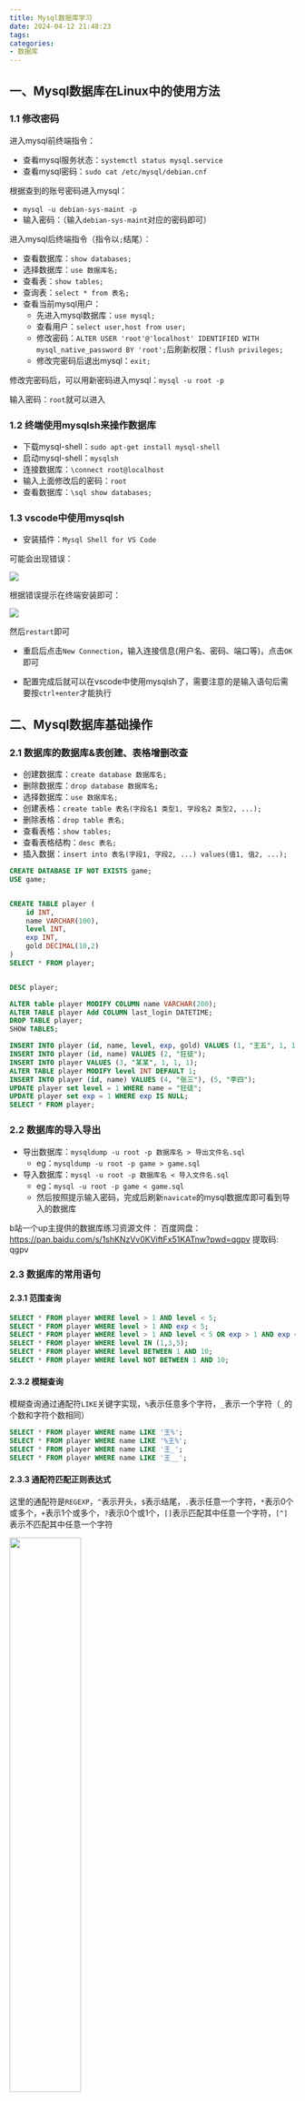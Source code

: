 ```yaml
---
title: Mysql数据库学习
date: 2024-04-12 21:48:23
tags:
categories:
- 数据库
---
```


## 一、Mysql数据库在Linux中的使用方法

### 1.1 修改密码

进入mysql前终端指令：

- 查看mysql服务状态：`systemctl status mysql.service`
- 查看mysql密码：`sudo cat /etc/mysql/debian.cnf`

根据查到的账号密码进入mysql：
- `mysql -u debian-sys-maint -p`
- 输入密码：（输入`debian-sys-maint`对应的密码即可）

进入mysql后终端指令（指令以`;`结尾）：
- 查看数据库：`show databases;`
- 选择数据库：`use 数据库名;`
- 查看表：`show tables;`
- 查询表：`select * from 表名;`
- 查看当前mysql用户：
    - 先进入mysql数据库：`use mysql;`
    - 查看用户：`select user,host from user;`
    - 修改密码：`ALTER USER 'root'@'localhost' IDENTIFIED WITH mysql_native_password BY 'root';`后刷新权限：`flush privileges;`
    - 修改完密码后退出mysql：`exit;`

修改完密码后，可以用新密码进入mysql：`mysql -u root -p`

输入密码：`root`就可以进入

### 1.2 终端使用mysqlsh来操作数据库

- 下载mysql-shell：`sudo apt-get install mysql-shell`
- 启动mysql-shell：`mysqlsh`
- 连接数据库：`\connect root@localhost`
- 输入上面修改后的密码：`root`
- 查看数据库：`\sql show databases;`

### 1.3 vscode中使用mysqlsh

- 安装插件：`Mysql Shell for VS Code`

可能会出现错误：

<img src='err1.png'>

根据错误提示在终端安装即可：

<img src='install.png'>

然后`restart`即可

- 重启后点击`New Connection`，输入连接信息(用户名、密码、端口等)，点击`OK`即可

- 配置完成后就可以在vscode中使用mysqlsh了，需要注意的是输入语句后需要按`ctrl+enter`才能执行

## 二、Mysql数据库基础操作

### 2.1 数据库的数据库&表创建、表格增删改查

- 创建数据库：`create database 数据库名;`
- 删除数据库：`drop database 数据库名;`
- 选择数据库：`use 数据库名;`
- 创建表格：`create table 表名(字段名1 类型1, 字段名2 类型2, ...);`
- 删除表格：`drop table 表名;`
- 查看表格：`show tables;`
- 查看表格结构：`desc 表名;`
- 插入数据：`insert into 表名(字段1, 字段2, ...) values(值1, 值2, ...);`

```sql
CREATE DATABASE IF NOT EXISTS game;
USE game;


CREATE TABLE player (
	id INT,
	name VARCHAR(100),
	level INT,
	exp INT,
	gold DECIMAL(10,2)
)
SELECT * FROM player;


DESC player;

ALTER table player MODIFY COLUMN name VARCHAR(200);
ALTER TABLE player Add COLUMN last_login DATETIME;
DROP TABLE player;
SHOW TABLES;

INSERT INTO player (id, name, level, exp, gold) VALUES (1, "王五", 1, 1, 1);
INSERT INTO player (id, name) VALUES (2, "狂徒");
INSERT INTO player VALUES (3, "某某", 1, 1, 1);
ALTER TABLE player MODIFY level INT DEFAULT 1;
INSERT INTO player (id, name) VALUES (4, "张三"), (5, "李四");
UPDATE player set level = 1 WHERE name = "狂徒";
UPDATE player set exp = 1 WHERE exp IS NULL;
SELECT * FROM player;
```

### 2.2 数据库的导入导出

- 导出数据库：`mysqldump -u root -p 数据库名 > 导出文件名.sql`
    - eg：`mysqldump -u root -p game > game.sql`
- 导入数据库：`mysql -u root -p 数据库名 < 导入文件名.sql`
    - eg：`mysql -u root -p game < game.sql`
    - 然后按照提示输入密码，完成后刷新`navicate`的mysql数据库即可看到导入的数据库

b站一个up主提供的数据库练习资源文件：
百度网盘：
https://pan.baidu.com/s/1shKNzVv0KViftFx51KATnw?pwd=qgpv 提取码: qgpv

### 2.3 数据库的常用语句

#### 2.3.1 范围查询

```sql
SELECT * FROM player WHERE level > 1 AND level < 5;
SELECT * FROM player WHERE level > 1 AND exp < 5;
SELECT * FROM player WHERE level > 1 AND level < 5 OR exp > 1 AND exp < 5;
SELECT * FROM player WHERE level IN (1,3,5);
SELECT * FROM player WHERE level BETWEEN 1 AND 10;
SELECT * FROM player WHERE level NOT BETWEEN 1 AND 10;
```

#### 2.3.2 模糊查询

模糊查询通过通配符`LIKE`关键字实现，`%`表示任意多个字符，`_`表示一个字符（`_`的个数和字符个数相同）

```sql
SELECT * FROM player WHERE name LIKE '王%';
SELECT * FROM player WHERE name LIKE '%王%';
SELECT * FROM player WHERE name LIKE '王_';
SELECT * FROM player WHERE name LIKE '王__';
```

#### 2.3.3 通配符匹配正则表达式

这里的通配符是`REGEXP`，`^`表示开头，`$`表示结尾，`.`表示任意一个字符，`*`表示0个或多个，`+`表示1个或多个，`?`表示0个或1个，`[]`表示匹配其中任意一个字符，`[^]`表示不匹配其中任意一个字符

<img src="matchTips.png" width="50%" height="50%">

```sql
SELECT * FROM player WHERE name REGEXP '^王.$';
SELECT * FROM player WHERE name REGEXP '王';
SELECT * FROM player WHERE name REGEXP '[王张]';
SELECT * FROM player WHERE name REGEXP '王|张';
```

练习题：


#### 2.3.4 排序查询

使用`ORDER BY`关键字，默认或者`ASC`表示升序，`DESC`表示降序

```sql
SELECT * FROM player ORDER BY level;
SELECT * FROM player ORDER BY level DESC;
```

练习题：
- 按照等级降序排列后，再根据经验升序排序：
    - `SELECT * FROM player ORDER BY level DESC, exp;`
- 按照第五列降序排列：
    - `SELECT * FROM player ORDER BY 5 DESC;`

#### 2.3.5 聚合函数

聚合函数是对一组**数据进行计算**的函数，常用的聚合函数有`COUNT`、`SUM`、`AVG`、`MAX`、`MIN`

<img src="aggregate.png" width="50%" height="50%">

```sql
SELECT COUNT(*) FROM player;
SELECT AVG(level) FROM player;
```

**count (*)、count(1)、count(字段名)的区别**：

在索引下count都不用回表

- `count(*)`：
  - count的值：相当于`count(0)`，会统计所有行数，包括`null`值
  - 性能：性能跟`count(1)`一样，都会优先len最短的二级索引，Ali要求尽量用`count(*)`
- `count(1)`：
  - count的值：会统计所有行数，包括`null`值
  - 性能：性能跟`count(*)`一样，都会优先len最短的二级索引，Ali要求尽量用`count(*)`
- `count(字段名)`：count的是该字段下非NULL的行数
  - `count (主键)`：由于主键都是非NULL的，所以`count(主键)`不用额外判断，性能比`count(其他字段)`好
  - `count(字段名)`：需要进行非NULL判断，性能最差


性能比较：**count(*) = count(1) > count(主键) > count(字段名)**

#### 2.3.6 分组查询

使用`GROUP BY`关键字对查询结果进行分组，`HAVING`关键字对分组后的结果进行过滤

```sql
SELECT sex, COUNT(*) FROM player GROUP BY sex;
SELECT level, COUNT(*) FROM player GROUP BY level;
SELECT level, COUNT(level) FROM player GROUP BY level HAVING COUNT(level)>4;
SELECT level, COUNT(level) FROM player GROUP BY level HAVING COUNT(level) > 4 ORDER BY level;
```

#### 2.3.7 去重查询

使用`DISTINCT`关键字对查询结果进行去重

```sql
SELECT DISTINCT sex FROM player;
```

#### 2.3.8 并集

使用`UNION`关键字对两个查询结果进行合并（UNION会默认去重，如果不想去重可以使用`UNION ALL`）

```sql
SELECT * FROM player WHERE exp BETWEEN 1 AND 3
UNION
SELECT * FROM player WHERE level BETWEEN 1 AND 3;

SELECT * FROM player WHERE exp BETWEEN 1 AND 3
UNION ALL
SELECT * FROM player WHERE level BETWEEN 1 AND 3;
```

#### 2.3.9 交集

使用`INTERSECT`关键字对两个查询结果进行交集运算

```sql
SELECT * FROM player WHERE exp BETWEEN 1 AND 3
INTERSECT
SELECT * FROM player WHERE level BETWEEN 1 AND 3;
```

#### 2.3.10 差集

使用`EXCEPT`关键字对两个查询结果进行差集运算

```sql
SELECT * FROM player WHERE exp BETWEEN 1 AND 3
EXCEPT
SELECT * FROM player WHERE level BETWEEN 1 AND 3;
```

### 2.4 子查询

子查询是指在**查询语句中嵌套查询语句**，子查询可以嵌套多层，子查询的结果可以是单行单列，也可以是多行多列

比如，我们需要查找表格中等级大于平均等级的玩家，那么我们可以根据下面的步骤进行：
- 先计算平均等级
    - `SELECT AVG(level) FROM player;`
- 然后再查询大于平均等级的玩家
    - `SELECT * FROM player WHERE level > (SELECT AVG(level) FROM player);`

接着，我们还想单独取出表格中`level`一列，并列出`每个玩家的等级-平均等级`的值作为单独一列，并给这一列取个别名为`diff`：

```sql
SELECT level, 
level-ROUND((SELECT AVG(level) FROM player)) AS diff
FROM player;
```

可以根据查询结果，将查询结果作为新表格（创建一个新表格或插入其它表格中）：

- 创建新表格：
    - `CREATE TABLE new_player (SELECT * FROM player WHERE level < 5);`
- 插入其它表格：
    - `INSERT INTO new_player (SELECT * FROM player WHERE level BETWEEN 7 AND 10); `

用`exists`关键字来判断**子查询结果**是否存在：

```sql
SELECT EXISTS (SELECT * FROM player WHERE level > 100);
SELECT EXISTS (SELECT * FROM player WHERE level > 20);
```

### 2.5 表关联

表关联是指**将多个表格的数据进行关联**，主要的关键词是`JOIN`，常用的关联方式有`INNER JOIN`、`LEFT JOIN`、`RIGHT JOIN`、`FULL JOIN`

#### 2.5.1 内连接

**内连接**（`INNER JOIN`）：只返回两个表格中满足条件的数据（只会显示匹配的数据）

```sql
SELECT * FROM player
INNER JOIN equip
ON player.id = equip.player_id;
```

<img src="innerJoin.png">

内连接方式可以用`WHERE`关键字来等同实现：

```sql
SELECT * FROM player p, equip e
WHERE p.id = e.player_id;
```

<img src="innerJoin2.png">

#### 2.5.2 左连接

**左连接**（`LEFT JOIN`）：返回**左表格**中**所有数据**+右表格中满足条件的数据（会返回左表所有的数据，右表中无匹配的数据则显示`NULL`）

```sql
SELECT * FROM player
LEFT JOIN equip
ON player.id = equip.player_id;
```

<img src="leftJoin.png">

#### 2.5.3 右连接

**右连接**（`RIGHT JOIN`）：返回**右表格**中**所有数据**，左表格中满足条件的数据（会返回右表所有的数据，左表中无匹配的数据则显示`NULL`）

```sql
SELECT * FROM player
RIGHT JOIN equip
ON player.id = equip.player_id;
```

<img src="rightJoin.png">

### 2.6 索引

索引是对数据库表格中**某列或多列的值进行排序**的一种结构，索引可以大大提高查询效率，如果没有索引，数据库会进行**全表扫描**，效率会很低（创建索引可以提高效率）

常用的索引有`UNIQUE`（唯一索引）、`FULLTEXT`（全文索引）、`SPATIAL`（空间索引）

创建索引的通用语法：

```sql
CREATE [UNIQUE|FULLTEXT|SPATIAL] INDEX 索引名 ON 表名(列名);
```

一般会对**主键字段**或者**常用于查询的字段**创建索引

- 查看表格当前含有的索引：`SHOW INDEX FROM 表名;`
    - `SHOW INDEX FROM npc;`
    - 可以看到主键`id`已经有了一个索引
- 创建索引：`CREATE INDEX 索引名 ON 表名(字段名);`
    - `CREATE INDEX name_index ON npc(name);`
    - 此时再查看索引，可以多了一个`name`字段的索引

比较有查询和无查询的效率：

将`npc`表格copy一份到`npc_slow`表格中：
- `CREATE TABLE npc_slow (SELECT * FROM npc);`
- 查询`npc_slow`表格中是没有任何索引的

此时对`npc`表格和`npc_slow`表格中的`id`字段进行查询观察区别

删除索引：`DROP INDEX 索引名 ON 表名;`

### 2.7 视图

视图是**虚拟的表格**，是一个**查询结果**的存储，包含了**行和列**。（视图不包含数据，只包含查询语句）。由于视图只包含查询语句，因此视图是**动态的**，会随着数据的改变而改变查询结果，每次查询视图时都会执行查询语句。

创建视图的通用语法：

```sql
CREATE VIEW 视图名 AS 查询语句;
```

比如我们想存一个`level`为top10的玩家视图：

```sql
CREATE VIEW top10
AS
SELECT * FROM player ORDER BY level DESC LIMIT 10;
```

然后就可以使用正常的查询语句来查询视图：

```sql
SELECT * FROM top10;
```

修改视图：`ALTER VIEW 视图名 AS 查询语句;`

```sql
ALTER VIEW top10
AS
SELECT * FROM player ORDER BY level LIMIT 10;
```

查看已有的视图：`SHOW TABLES;`

删除视图：`DROP VIEW 视图名;`

## 三、MySQL原理

### 3.1 事务

#### 3.1.1 事务的基础概念

事务是指**一组SQL语句**组成的**操作序列**，这组操作要么全部成功，要么全部失败，事务是数据库管理系统执行的**最小工作单位**。
- 如在银行操作中，A转账给B，要经过两个步骤：1. A账户减少金额；2. B账户增加金额。这两个步骤要么同时成功(commit)，要么同时失败(rollback全部回滚)。

事务的四个特性是ACID：**原子性**、**一致性**、**隔离性**、**持久性**

**1）原子性（atomicity）-基础**：事务是一个不可分割的工作单位（整体性），要么全部成功，要么全部失败，用**commit**来结束一个事务，由**事务回滚undo日志**来实现

**2）一致性（consistency）-约束条件**：事务执行前后，数据会从一个**语义合法状态**转换到另一个**语义合法状态**，即事务执行前后数据的**完整性约束**没有被破坏（满足现实中的约束）
  - 如：A有200元（合法），转帐300元出去变成-100元（不合法），这就是不一致的状态，所以必须定义约束就是余额大于等于0
  - 如：表中把name设置成唯一约束，但是由于事务提交或者回滚导致了重复的name，破坏了约束
  - 如：A转账100w给B，A扣除100w成功后，服务器宕机了，B没有收到100w，也破坏了完整性约束

**3）隔离性（isolation）-手段**：多个事务之间是相互隔离的，一个事务的执行不会影响其它事务，能够处理并发情况

隔离性四个级别：**读未提交**、**读已提交**、**可重复读（InnoDB默认的）**、**串行化**
- **脏读**：一个事务读取到另一个事务未提交的数据
  - 解决：通过**读已提交**级别来解决，保证一个事务内读到的数据起码是已经提交的数据
    <img src="dirty_read.png" width="50%">

- **不可重复读**：一个事务多次读取同一数据，得到两次读取的数据不一致（其他事务更改了该数据）

  <img src="non-repeating0.png" width="50%">  

  - 解决：通过**可重复读**级别来解决，保证一个事务内多次读的数据都是初始读的数据的**快照**
    <img src="non-repeating.png" width="50%">
- **幻读**：幻读是一个事务内多次查询某个符合查询条件的**记录数量**时会出现前后不一样的情况
  - 解决：通过**串行化**级别来解决，保证事务执行时不会有其他事务的干扰，但是并行能力会降低
    <img src="phantom-reads.png" width="50%">
- **串行化**：最高级别，事务串行执行，通过**锁**来实现
  - 如：当事务A对某一行数据进行操作且未提交时，事务B想查询该行数据时会**被阻塞**，直到事务A提交或回滚

**4）持久性**：事务一旦提交，对数据库的改变是永久性的，通过**日志（redo重做日志-系统崩溃后重做提交的事务，undo回滚日志）**来实现

四个特性的总结：

| 特性 |    特性得以保证的技术     |
| :---: |:----------------:|
| 原子性 |      undo回滚日志      |
| 一致性 |     原子+隔离+持久     |
| 隔离性 | MVCC多版本并发控制、加锁机制 |
| 持久性 |     redo重做日志     |

四个事务隔离级别的总结：

| 隔离级别 | 无脏读 | 无不可重复读 | 无幻读 |
|:-----|:---:|:------:|:---:|
| 读未提交 |     |        |     |
| 读已提交 |  √  |        |     |
| 可重复读 |  √  |    √   |     |
| 串行化  |  √  |    √   |  √  |


**可重复读真的完全可重复读吗？**

由于存在**快照读**和**当前读**，如果前后全部是**快照读**是可以保证**可重复读**的

但是如果有**当前读**的话，也就是事务中出现了**update、for update的写操作**，那么就会出现**不可重复读**的情况

<img src="repeatable-read.png" width="50%">

#### 3.1.2 事务的隔离级别

上面提到，事务在并发时有**脏读**、**不可重复读**、**幻读**的问题：

| 并发问题 |          说明          |                                 解决方法                                  |
| :---: |:--------------------:|:---------------------------------------------------------------------:|
| 脏读 |   读到其他事务**未提交的数据**   |                         读已提交：每条语句前创建一个**快照**                          |
| 不可重复读 | 一个事务内前后读的**数据**内容不一样 |                  可重复读：每个事务读到的数据都是初始读的数据的**快照**（MVCC）                  |
| 幻读 | 一个事务内前后读的**记录数量**不一样 | 串行化：事务串行执行，通过**select for update的next-key lock（行级锁+间隙锁）**来实现（读写冲突时锁住） |

**Read View在MVCC中的工作原理**

Read View快照中有四个字段：
- `creator_trx_id`：创建该快照的事务ID
- `m_ids`：创建快照时，所有**活跃且未提交的事务**ID
- `min_trx_id`：创建快照时，**活跃且未提交事务中的最小`m_ids`**，`trx_id<=min_trx_id`的事务都是当前快照可见的
- `max_trx_id`：创建快照时，当前数据库应该**给下一个事**务的ID

当对某种表进行操作时，会有两个隐藏列，字段为`trx_id`和`roll_pointer`
- `trx_id`是执行当前事务的事务ID
- `roll_pointer`是当前事务的回滚指针，指向一个**undo日志中的旧版本**

<img src="two-hidden-columns.png" width="50%">

结合上面快照的几个字段，可以将事务id区分为如下图所示：

<img src="trx-id.png" width="50%">

这种就是通过`trx_id`构成**版本链**控制并发事务对同一个记录的行为，这种叫做**多版本并发控制（MVCC）**


#### 3.1.3 事务的sql举例

- 开始事务：`START TRANSACTION;` 或 `BEGIN;`
- 提交事务：`COMMIT;`

```
USE sqlTest;

CREATE TABLE user(
name VARCHAR(15) PRIMARY KEY,
age INT
);

BEGIN;

SELECT COUNT(*) FROM user;

INSERT INTO user VALUES('akira', 19);
INSERT INTO user VALUES('yangnan', 18);

SELECT * FROM user WHERE name='akira';# 同一事务内可以查询到更改

SELECT COUNT(*)FROM user;

COMMIT;
```


### 3.2 锁

**全表扫描**时会对表中**每一条数据加锁**

#### 3.2.1 锁的基础概念

并发情况下的加锁方案：
- 方案一：**读用MVCC，写用加锁**，读的可能是旧版本，但是性能更高
- 方案二：**读写都用加锁**，读写都是最新版本

##### 1）全局锁`READ LOCK`

整个数据库处于**只读**状态，适用于做**全库备份**

- 失效的操作：`INSERT`、`UPDATE`、`DELETE`、`ALTER`、`DROP`等(数据增删改、表结构变更)
- 加锁：`FLUSH TABLES WITH READ LOCK;`
- 解锁：`UNLOCK TABLES;`

##### 2）表级锁

读写锁：

- **表级读锁-读共享锁-S锁**：`LOCK TABLES table_name READ;`
  - 加读锁的作用是**防止其他事务对表进行写操作**，但是不阻止其他事务对表进行读操作
- **表级写锁-写独占锁-X锁**：`LOCK TABLES table_name WRITE;`
  - 加写锁的作用是防止其他事务对表进行**读写操作**

意向锁：意向锁与**行级锁**不冲突，表示有意向对表中的某些行加锁。正因为如此，意向锁并**不会影响到多个事务对不同数据行加排他锁时的并发性**

作用：意向锁的目的是为了快速判断表里是否有记录被加锁，从而避免了直接对表加锁，提高了并发性
- **意向共享锁-IS**：`select ... lock in share mode;`
  - 用于**表级锁**，表示**准备对表进行读操作**，但是不会立即加锁，只是表示**准备加锁**，如果有**写锁**则会等待
- **意向独占锁-IX**：`select ... for update;`
  - 用于**表级锁**，表示**准备对表进行写操作**，但是不会立即加锁，只是表示**准备加锁**

##### 3）行级锁

普通的`select`语句属于快照读，不会加锁，因此需要在查询语句中手动进行加锁

行级锁的实现语句也是`select ... for update;`，表示**对查询到的行加锁**，加完锁后其他事务就无法对加锁的行进行**更新/删除/插入**操作了

行级锁一般有三种，行级锁的加锁对象一般是**索引**：

- `Record Lock`：记录锁，锁住某一行（一条）数据
  - `select * from user where id=1 for update;`，其中id为主键
- `Gap Lock`：间隙锁，锁住某一行数据之间的间隙，区间是**前开后开**
  - 假设有一个范围为(3,5)的间隙锁区间，其他事务无法插入id=4的记录，可以有效**防止幻读**
- `Next-Key Lock`：行锁+间隙锁，锁住某一行数据和其之间的间隙，区间是**前开后闭**，在一些情况下会退化成**记录锁/间隙锁**
  - 假设有一个范围为(3,5]的间隙锁区间，其他事务无法插入id=4的记录，也无法修改id=5的记录
  - 假设`select * from user where id >= 15`则会锁住(15,+∞]的区间

#### 3.2.2 死锁的出现与解决

出现死锁的四个条件：**互斥、占有并等待、不可抢占、循环等待**

死锁的出现：事务1和事务2都在等对方释放锁

死锁的排查：`SHOW ENGINE INNODB STATUS;`，查看死锁日志

死锁的解决：
- **超时机制**：设置一个超时时间，如果超过这个时间还没有解锁，则自动解锁
- **死锁检测**：检测到死锁后，自动回滚一方的事务
- **尽量不要逆序加锁**

下面举一个逆序加锁的例子：

<img src="deadlock.png" width="80%">

### 3.3 约束

#### 1）主键约束：`PRIMARY KEY`
- 可以有一列或者多列组合但是必须是唯一组合，主键是表格中的**唯一标识**
- 一个表格只能有**一个主键**
- 主键**不能为`NULL`**

单一主键可以在创建该列时添加，也可以在`CREATE TABLE`的末尾添加：

```sql
CREATE TABLE users(
   user_id INT AUTO_INCREMENT PRIMARY KEY,
   username VARCHAR(40),
   password VARCHAR(255),
   email VARCHAR(255)
); 

CREATE TABLE users(
   user_id INT AUTO_INCREMENT,
   username VARCHAR(40),
   password VARCHAR(255),
   email VARCHAR(255),
   PRIMARY KEY(user_id)
); 
```

而多列主键只能在`CREATE TABLE`的末尾添加：

```sql
CREATE TABLE user_roles(
   user_id INT NOT NULL,
   role_id INT NOT NULL,
   PRIMARY KEY(user_id,role_id),
   FOREIGN KEY(user_id) REFERENCES users(user_id),
   FOREIGN KEY(role_id) REFERENCES roles(role_id)
); 
```

#### 2）外键约束：`FOREIGN KEY`

MySQL的外键约束用来在两个表数据之间建立链接，其中一张表的一个字段被另一张表中对应的字段约束。也就是说，设置外键约束至少要有两种表，被约束的表叫做从表（子表），另一张叫做主表（父表），属于主从关系。

关于保证表的完整性可以用以下例子说明：

假如有两种表，一张用户账户表（用于存储用户账户），一张是账户信息表（用于存储账户中的信息）。

1）我不小心将用户账户表中的某个用户删除了，那么账户信息表中与这个用户有关的数据就变成无源数据了，找不到其属于哪个用户账户，导致用户信息不完整。

2）我在账户信息表中随便添加了一条数据，而其在用户账户表中没有对应的用户，这样用户信息也是不完整的。

为了解决这个问题，我们可以在账户信息表中添加一个外键约束，这个外键约束指向用户账户表中的用户ID，这样就可以保证账户信息表中的数据是完整的。

```sql
CREATE TABLE users(
   user_id INT AUTO_INCREMENT PRIMARY KEY,
   username VARCHAR(40),
   password VARCHAR(255),
   email VARCHAR(255)
);

CREATE TABLE user_roles(
   user_id INT NOT NULL,
   role_id INT NOT NULL,
   PRIMARY KEY(user_id,role_id),
   FOREIGN KEY(user_id) REFERENCES users(user_id),
   FOREIGN KEY(role_id) REFERENCES roles(role_id)
); 
```

#### 3）唯一约束：`UNIQUE`

唯一约束保证了列中的所有数据是唯一的，但是可以有`NULL`值

唯一性约束同样可以对单列或者多列进行约束：

```sql
CREATE TABLE table_1(
   ...
   column_name_1 data_type,
   ...
   UNIQUE(column_name_1)
); 

CREATE TABLE table_1(
   ...
   column_name_1 data_type,
   column_name_2 data_type,
   ...
   UNIQUE(column_name_1,column_name_2)
); 
```

### 3.4 三大范式

**1）第一范式**：每一列都是不可再分的最小单元，即每一列都是原子的，不可再分

比如，我们在课程表中有一个`tags`字段，但是tags是多个标签组成的，不符合第一范式

解决：我们可以将`tags`字段拆分成多个字段，比如`tag1`、`tag2`、`tag3`等存在一个`tags`表中

这里就涉及表之间的**链接表**来实现，链接表通常是一个**多对多**的关系，包含两个表的`id`字段，比如`course_id`和`tag_id`

**2）第二范式**：表中的每一列都与主键相关，即表中的每一列都是完全依赖于主键的，而不是依赖于主键的一部分

第二范式要求如果某一列数据表示的内容不属于这个表的实体，那么这个列就应该独立出来，成为一个新的表，然后通过关联来连接这两个表

以下面的例子为例，如果name不单独作为一张表记录，那么当用户名更改时，所有name的记录都需要更改；且重复存储char会浪费空间

<img src="2NF.png" width="80%">

**3）第三范式**：表中的每一列都与主键直接相关，而不是间接相关

如一个表中有`invoice_total`、`payment_total`、`balance`三个字段

其中`balance`字段是通过`invoice_total`和`payment_total`计算得到的

那么`balance`字段就不符合第三范式，如果修改了`invoice_total`或者`payment_total`，那么`balance`字段忘记修改就会出现问题

解决：删掉`balance`字段

<img src="3NF.png" width="80%">

<img src="3NF_2.png" width="80%">

### 3.5 索引：O(logn)

```sql
ADD INDEX index_name (`age`);# 单一索引
ADD INDEX index_name (`age`, `name`);# 联合索引
```

**为什么要建立索引？**

如果没建立索引，那么查询数据时聚簇索引只有主键，因此其他字段的查询是**全表扫描**，时间复杂度是`O(n)`

而建立索引后，可以通过索引进行**二分查找**，时间复杂度是`O(logn)`

#### 3.5.1 B+树索引

**1）比较使用其他数据结构**

- 二叉查找树：解决了**插入和查找**问题，但是当所有插入的值都是最大值时会退化成**链表**，查询效率又退化成`O(n)`而非`O(logn)`;树的高度高，磁盘I/O次数多
- 平衡二叉树（如红黑树）：控制**左子树和右子树的高度差不能超过1**，解决链表退化问题，但是依然是二叉树（二叉树每个节点只能有左右两个子节点），高度依然很高
- B树：**每个子节点可以有M个节点**，降低了树的高度，但是每个节点**都会存所有数据**（不仅存索引值），浪费空间（B树查询时间比B+树短一些）
- B+树：**非叶子节点只存索引**，**叶子节点存所有数据，以有序链表的形式构成（InnoDB用双向链表）**，**叶子节点之间有指针相连**，降低了树的高度，减少了磁盘I/O次数；且相比B树，B+树有很多冗余节点，**插入、删除和范围查询（因为有有序的叶子节点链表）**更简单

**2）B+树的特点**

MySQL的数据（索引+记录）的存储是持久化在磁盘的，所以如果单纯靠磁盘读取查询的话速度很慢，通常需要将磁盘中的数据先读取到内存中，所以要求数据结构的树高度尽量低，这样可以减少磁盘I/O次数

索引通过**B+树**作为数据结构存储数据，能够快速定位到数据，**提高查询效率**。索引的原理是在**插入和更新**时会先对数据进行排序，因此会影响插入和更新的效率

B+树的特点：B+树比红黑树的排序效率高，他是**基于磁盘（磁盘页16K）的平衡树**，具有**通过增加宽度减少高度**的特点，减少磁盘I/O次数。且排序后的数据全部放在**叶子节点**上，非叶子节点只存储索引。

<img src="B+tree.png" width="80%">

**3）优化B+树的插入速度**

如果插入是**顺序插入**的话，B+树的插入速度会很高，因为顺序插入不会导致树的平衡性被破坏，只需要在叶子节点上插入即可（如果非顺序需要经历**分裂**、**旋转**等操作）

所以一般会用**自增id**等有顺序的值作为主键。

#### 3.5.2 索引的类型

##### 1）聚簇索引：只有一个

聚簇索引是一种**数据存储方式，是针对主键搭建的B+树**，中间节点存**主键值和页码**，叶子节点存**主键值+所有完整数据本身**，在InnoDB中不需要显示用`INDEX`创建索引，天然在创建含主键的表时就会生成，要求尽量用**自增id**作为主键

由于聚餐索引也是数据物理存储的方式，因此**一个表只有一个聚簇索引（这里也对应了一个表只能有一个主键）**，如果没有主键也没有唯一索引，Innodb会自动隐式定义一个

<img src="clustered-index.png" width="80%">

##### 2）二级索引（非聚簇索引）：可以有多个

二级索引的叶子节点存数据时只存储**索引值和主键值，而不是表中的所有数据，并按照索引值作为排序**，因此在查询时需要先通过二级索引找到主键值，再通过主键值找到数据（也就是**回表**），所以二级索引的查询效率比聚簇索引低

聚簇索引与二级索引的比较：聚簇索引查询速度更快（不用回表），但是插入、更新、删除速度慢（因为任何字段的更改都会影响到聚簇索引）

<img src="secondary-index.png" width="80%">

##### 3）联合索引：多个字段组合，可以有多个

联合索引根据从左到右的顺序建立，左边字段的排序优先于右边字段，联合索引的叶子节点存储的是**联合索引字段的值+主键值**，依然需要回表

<img src="union-index.png" width="80%">

**索引覆盖：**

如果**查询的字段在全部在联合索引叶子结点**中，那么可以直接通过索引找到数据，不需要回表，这种情况叫做**索引覆盖**

```sql
# 假设表中有字段：name、age、sex，联合索引为(age,sex)

# 1. 回表索引：选择的列联合索引不能完全包含，需要回表
SELECT * FROM player WHERE age = 12;
SELECT name FROM player WHERE age = 12;

# 2. 索引覆盖：选择的列联合索引完全包含，不需要回表
SELECT age FROM player WHERE age = 12;
SELECT age FROM player WHERE age = 12 AND sex = '男';
```

**最左匹配原则：**

如果查询条件中包含了**联合索引的前缀**，那么可以使用联合索引，否则无法使用

联合索引启用的时机：比如有字段`(name,age,sex)`组成的联合索引，最左的原则就是`name->age->sex`，当查询条件中包含`name`和`age`时（允许`name`和`age`的顺序可以颠倒），可以使用联合索引，但是如果只包含`age`和`sex`时，因为缺少最左的`name`字段，无法使用联合索引

<img src="left-match.png" width="80%">

##### 4）三种索引总结

| 索引类型 | 叶子节点存数据 | 查询效率 | 插删改效率 | 回表 |
| :---: |:---:|:----:|:-----:|:-:|
| 聚簇索引 | 主键值+所有数据 |  高   |  较低   | 无 |
| 二级索引 | 索引值+主键值 |  较低  |  高   | 覆盖查询无，否则有 |
| 联合索引 | 索引值+主键值 |  较低  |  高   | 覆盖查询无，否则有 |

#### 3.5.3 索引失效

当索引失效时会采用全表扫描，效率会降低

**1）模糊查询**

当使用模糊查询模糊查找后面的字符，如`like %xx`或者`like %xx%`而不是从开头第一个字符开始查询时，索引会失效

**2）表达式计算**

当查询条件中有表达式计算时，如`where age+1=12`，索引会失效

**3）数据类型隐式转换**

如`phoneNum`在表中用`varchar`存储，但是查询时用`int`类型，会导致索引失效

**4）联合索引非最左匹配**

#### 3.5.4 索引设计原则：用还是不用？

**1）什么情况下适合加索引**

- **主键**：主键是表的唯一标识，必须加索引
- **唯一性约束（区分度高的列）**：如学号具有唯一性，必须加索引来加快查询
- **频繁用于WHERE查询（特别是update、delete的WHERE查询）**：如果某个字段经常用于查询，可以加索引
- **经常用DISTINCT（去重）、GROUP BY**：相同的组成一组（相同的自然就排序会排一起）
- **经常用ORDER BY**：索引天生适合order排序
- **经常用于多表JOIN连接查询**：如外键`ON a.id=b.id`，可以对`id`加索引，这里跟`WHERE`的原因类似
- **字符串前缀创建索引**：如使用模糊查询`like 'xx%'`时，可以截取前面一段`xx`作为索引，加快查询
  - `ALTER table shop ADD INDEX address_index (address(10));`
  - 区分度原则：`select count(distinct a)/count(*) from shop;`计算区分度，一般超过30%就算比较高效的索引

**2）什么情况下不适合加索引**

- **在WHERE中使用不到的不用创造索引**
- **数据量小的表不需要加索引**：少于1000行的表不需要加索引（回表、索引占用磁盘等问题都会影响性能）
- **有大量数据重复的列，区分度不高的列不适合加索引**：如性别、是否等等
- **频繁更新的字段不适合加索引**：因为每次更新都会更新索引，影响性能(如用户余额不适合加索引)
- **经常更新的表不适合加索引**：因为每次更新都会更新索引，影响更新速度
- **不建议用无序的值作为索引**：因为B+树更适合升序排列，插入无序的值会破坏平衡，需要经常进行**分裂**、**旋转**等操作

#### 3.5.5 两千万数据需要多高的树

记：MySQL中，**1页=16KB；主键为bigint类型一般占8Bytes；页号一般为4Bytes**

**1）计算索引层两层存多少个索引**

- 第一层：
  - 每个索引包括：**索引值+页号**，即8+4=12Bytes
  - 一页可以存储：16KB/12Bytes=1333个索引
- 第二层：
  - 第一层中每个索引可以对应第二层的一页数据，即1333个索引对应1333个页
  - 1333个页可以存储：1333*1333=1776889个索引

**2）计算叶子节点层可以存储多少个实际数据**

叶子节点中，每个节点存储的数据为**一行数据**，假设一行数据为**1KB**，则一页可以存储**16KB/1KB=16行数据**

在第二层中的1776889个索引对应1776889个页，而每个索引对应一页叶子结点，也就是每个索引对应16行数据

所以总共可以存储**1776889*16=28430224行数据**

**3）总结**

因此两千万级别的数据需要树的高度为**3层**

#### 3.5.6 索引优化

**1）索引覆盖**

尽量通过**联合索引**覆盖所有要查询的字段，减少回表

**2）主键自增**

主键索引采用自增字段可以减少**页分裂，提高插入效率**

**3）删除不常用的索引**

通过`show index from table_name;`查看索引，删除不常用的索引

**4）减少索引失效**

在MySQL中，如果遇到字符串跟数字比较，**会把字符串自动转换成数字**再比较

- 情况一：索引的字段是字符串，查询条件误写成数字
  - 分析：由于触发**字符串自动转换成数字**，在该案例上**索引的值正好是字符串**，所以相当于该字段进行函数操作了，导致**索引失效**
- 情况二：索引的字段是数字，查询条件误写成字符串
  - 分析：由于触发**字符串自动转换成数字**，也就是将查询条件转换成数字，不影响索引字段，因此**索引有效**

### 3.6 日志

MySQL的操作是先写**日志**，再写**磁盘**，这样可以保证数据的**持久性**，即使数据库崩溃，也可以通过日志来恢复数据

- `undo log`记录的是**此次事务执行前**的数据状态
- `redo log`记录的是**此次事务执行后**的数据状态，用于重启后的回滚

#### 3.6.1 慢查询日志：用于优化

可以用于SQL语句优化的

**定位慢查询语句**

用于找到执行较慢的sql语句，在调优时手动打开慢查询日志（平时默认关闭，可以减少存慢查询日志的操作）

查看是否开启慢查询日志：`show variables like '%long_query_time%';`

开启慢查询日志：`set global long_query_time=1;`

查看慢查询日志的路径：`show variables like '%Slow_queries%';`

慢查询分析工具：`mysqldumpslow -a -s t -t 10 /var/log/mysql/mysql-slow.log`定位具体的查询语句，然后用`explain`和`show profile`查看执行计划并优化

**1）SQL语句优化**

- **减少磁盘I/O**：
  - 尽量**使用索引**，减少全表扫描
  - 通过二级索引查询时尽量使用**索引覆盖，也就是只查询索引包含的字段**，也可以给经常查询的字段添加**联合索引**增加字段，减少回表
- **减少内存消耗**：
  - **减少排序、分组等操作**，尽量**使用索引排序**
  - **减少事务持有锁的时间**（如先执行不加锁的查询语句，再执行加锁的更新语句）
- **分批处理、增加redis热词缓存、主从复制从库负责读（分担主库压力）**

**2）多表关联查询的优化：小表驱动大表**

左连接：

- 在`SELECT * FROM a LEFT JOIN b ON a.id=b.id`中的**被驱动表**`b`上的字段`id`加索引，可以加快查询速度
  - `CREATE INDEX idx_b_id ON b(id);`
- 设计多表连接时**ON**连接的两个**字段类型需要设计成相同**，否则会导致**索引失效**

内连接：只会返回两个表中**交集**的数据，随便哪个字段做索引都可以，有索引的表会自动成为**被驱动表**

**3）子查询优化：避免子查询**

子查询会建立**临时表**，而临时表**无法建立索引**，且**创建和销毁**临时表会消耗资源(CPU、IO)，所以尽量**避免子查询**

- 用**JOIN**代替子查询

```sql
# 任务：查询所有班长
# 子查询
SELECT * FORM student stu1
WHERE stu1.stuID IN (
    SELECT monitorID FROM class
    WHERE monitorID IS NOT NULL
);

# JOIN
SELECT stu.* FROM student stu LEFT JOIN class c
ON stu.stuID = c.monitorID
WHERE c.monitorID IS NOT NULL;
```

**4）排序优化：加索引(分组也类似)**

- 在**ORDER BY**的字段上加**索引**，索引本身就是有序的
- 尽量增加**limit**限制，减少排序的数据量
- `ORDER BY`的顺序满足**联合索引的最左匹配原则**，否则联合索引会失效

GROUP BY的优化：where效率高于having，所以尽量在where中过滤数据不用分组语句

**5）分页优化**

在执行`SELECT * FROM student LIMIT 2000000,10`时，会先查询出2000010条数据，然后再取出10条，这样会消耗大量的资源

解决思路：尽量往主键索引靠，减少回表浪费前面查询的资源

- `student`表中的`id`字段作为自增主键，然后`SELECT * FROM student WHERE id > 2000000 LIMIT 10`就不用再回表

**6）sql和索引都没问题：分批查询、分库分表、主从读写分离、缓存**

#### 3.6.2 undolog回滚日志

undolog存在**Buffer Pool**中，也就是内存中，属于脏页数据，它的持久化是通过**redo log**来保证的

回滚日志是用于当**服务器崩溃或者事务回滚**时，通过执行**相反的操作**来恢复数据的日志。

比如事务中**删除一条数据**，那么回滚日志就会记录一条**插入**操作

同时通过回滚版本链可以在MVCC中用于创建某个旧版本的**快照**

`undo-log`中记录的是旧版本的数据并形成**数据版本链**：

<img src="undo-log.png" width="50%">

#### 3.6.3 redolog重做日志

不同于undolog，redo log是**磁盘**上的**物理日志**，用于**系统崩溃后重做提交的事务**，但是也是先写进**redo-log buffer**，再写进**磁盘**的

`redo log` 也是为了防止 `Buffer Pool` 中的脏页丢失而设计的(只记录未被刷盘的数据的物理日志)

由于`redo log`是顺序写，所以写的速度比实际数据随机落盘快，同时由于其对数据恢复很重要，所以他的刷盘时机也有讲究：

**1）内存中的redo log buffer刷盘时机**

- redo log内存buffer满了，会刷盘
- MySQL正常关闭
- 定时每`1s`刷盘一次
- 每次**事务提交**时刷盘

其中**事务提交**时有三种刷屏方式可选择：

- commit时不刷盘
- commit时将数据从用户态刷到内核态的page cache中但是不刷盘
- commit时将数据刷盘到磁盘中持久化

<img src="redo-log-buffer.png" width="50%">

**2）磁盘中的redo log循环写**

`redo log`是**循环写进本地磁盘**的，写满会覆盖，所以`redo log`的大小是固定的，可以通过`innodb_log_file_size`来设置

循环写时`write pos`顺时针移动，当`write pos`追上`checkpoint`时就是满了，此时MySQL的所有操作都会被阻塞，通过`checkpoint`顺时针移动来实现擦除
- <img src="redo-log.png" width="50%">

其中**蓝色区域**代表数据还**未写进本地表数据文件**中，**红色区域**代表数据**已经落盘**

#### 3.6.4 binlog二进制日志

binlog是在事务提交后记录**表结构更新**和**数据更新**的日志，不记录**查询**的日志

相比`redo log`，`binlog`是**全量日志，写满会追加写**，而`redo log`是**循环写**，写满会覆盖

**1）binlog实现主从复制：实现读写分离**

**mysql的主从设置可以通过中间件（如mycat）设置规则**

实际中考虑I/O限制，一般会有**1主2~3从**的架构，并采用**异步复制**，即主库提交事务后不等待从库的返回，直接返回给客户端

- step1：MySQL提交事务请求给主库后，主库会先写`binlog`后再更新本地存储数据
- step2：然后`binlog`会发送复制给所有从库上写到`relay log`中继日志
- step3：从库读取`relay log`，然后写入本地`binlog`，再更新本地存储数据

<img src="binlog.png" width="70%">

**2）事务提交的两阶段提交**

原因：`redo log`和`binlog`的刷盘不能出现半成功，比如`redo log`刷盘更新了数据，`binlog`没刷盘，这样会导致数据不一致

解决：为了防止两份日志不一致，MySQL采用了两阶段提交**准备pre阶段**和**提交commit阶段**，由**协调者**和**参与者**共同完成

<img src="two-phase-commit.png" width="70%">

#### 3.6.5 三种日志的区别和关联

服务器宕机了怎么办？

- 在 redo log 刷新到磁盘之前，都是回滚（通过 undo log）
- 如果 redo log 刷新到了磁盘，那么就是重做 redo log

| 日志 |                  作用                  | 存储位置 |         是否持久化         | 是否可以恢复数据 |     层级     |
| :---: |:------------------------------------:|:----:|:---------------------:|:-:|:----------:|
| undo日志 |         实现**原子性**，用于MVCC和回滚          | 内存 | 否（持久化也是通过redo log保证的） | 是 | Innodb存储引擎 |
| redo日志 |    实现**持久性**，用于系统崩溃后重做提交的事务（循环写）     | 磁盘 |           是           | 是 | Innodb存储引擎 |
| binlog日志 | 用于**主从复制和数据备份**，记录所有的DDL和DML操作（全量日志） | 磁盘 |           是           | 是 |  server层   |

<img src="log.png" width="70%">


### 3.7 分库分表：路由和切片

MySQL的高可用性体现在：
- 主从复制下的读写分离
- 分库分表下的路由和切片
- 分布式事务下的分布式ID保证全局唯一

#### 3.7.1 使用MySQL分库分表中间件：适用于小业务

**TDSQL**：腾讯开源的分库分表中间件，支持**读写分离**、**分库分表**、**分布式事务**等功能，路由过程由中间件完成


#### 3.7.2 自定义分库分表的路由策略：切片

一般分库分表的路由策略有**取模**、**范围**、**一致性哈希**等方式实现切片

<img src="sharding.png" width="70%">

#### 3.7.3 分布式ID

**1）分布式ID具有的特点**

- **全局唯一**：必须保证生成的 ID 是全局性唯一的，这是分布式 ID 的基本要求；
- **有序性**：生成的 ID 需要按照某种规则有序，便于数据库的写入和排序操作；
- **可用性**：需要保证高并发下的可用性。除了对 ID 号码自身的要求，业务还对 ID 生成系统的可用性要求极高；如在asyncflow中拼接了表明，增加了task_id的可用性
- **自主性**：分布式环境下不依赖中心认证即可自行生成 ID；
- **安全性**：不暴露系统和业务的信息。在一些业务场景下，会需要 ID 无规则或者不规则。

**2）分布式ID生成方案**

分布式ID的生成一般都由**时间、机器ID、序列号**等组成，其中高位的时间戳保证和放在低位的自增序列号保证有序性，机器ID保证唯一性

- **UUID**
  - 优点：全局唯一、本地生成没有网络消耗
  - 缺点：无序、且占用空间大、有可能会暴露mac地址
- **雪花算法**：Twitter开源的分布式ID生成算法
  - 优点：可以保证高并发下的**唯一性**和**单机的有序递增性**
  - 缺点：强依赖于**机器时钟**，如果机器时钟回拨会导致ID重复


> 参考：
> 1. [事务隔离级别是怎么实现的？](https://xiaolincoding.com/mysql/transaction/mvcc.html)
> 2. [08 索引：排序的艺术](https://learn.lianglianglee.com/%E4%B8%93%E6%A0%8F/MySQL%E5%AE%9E%E6%88%98%E5%AE%9D%E5%85%B8/08%20%20%E7%B4%A2%E5%BC%95%EF%BC%9A%E6%8E%92%E5%BA%8F%E7%9A%84%E8%89%BA%E6%9C%AF.md)
> 3. [为什么 MySQL 采用 B+ 树作为索引？](https://xiaolincoding.com/mysql/index/why_index_chose_bpuls_tree.html#%E6%80%8E%E6%A0%B7%E7%9A%84%E7%B4%A2%E5%BC%95%E7%9A%84%E6%95%B0%E6%8D%AE%E7%BB%93%E6%9E%84%E6%98%AF%E5%A5%BD%E7%9A%84)
> 4. [MySQL 日志：undo log、redo log、binlog 有什么用？](https://xiaolincoding.com/mysql/log/how_update.html#%E4%B8%BA%E4%BB%80%E4%B9%88%E9%9C%80%E8%A6%81-undo-log)
> 5. [分布式唯一 ID 生成方案浅谈](https://zhuanlan.zhihu.com/p/534893180)